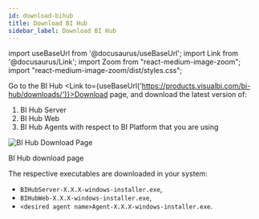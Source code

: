 ```yaml
---
id: download-bihub
title: Download BI Hub
sidebar_label: Download BI Hub
---
```


import useBaseUrl from '@docusaurus/useBaseUrl';
import Link from '@docusaurus/Link';
import Zoom from "react-medium-image-zoom";
import "react-medium-image-zoom/dist/styles.css";

Go to the BI Hub <Link to={useBaseUrl('https://products.visualbi.com/bi-hub/downloads/')}>Download page</Link>, and download the latest version of:

1. <Link to={useBaseUrl('docs/installation-guide/install-bihub-windows/server/install')}>BI Hub Server</Link>
1. <Link to={useBaseUrl('docs/installation-guide/install-bihub-windows/web/install')}>BI Hub Web</Link>
1. <Link to={useBaseUrl('docs/installation-guide/install-bihub-windows/agents/install')}>BI Hub Agents with respect to BI Platform that you are using</Link>

<div class="center">
  <Zoom>
<img alt="BI Hub Download Page" src={useBaseUrl('/doc-images/installation-guide/bihub-download-page.png')}/>
  </Zoom>
<p>BI Hub download page</p>
</div>

The respective executables are downloaded in your system:

- `BIHubServer-X.X.X-windows-installer.exe`,
- `BIHubWeb-X.X.X-windows-installer.exe`,
- `<desired agent name>Agent-X.X.X-windows-installer.exe`.
